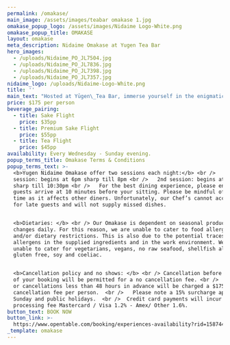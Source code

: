 ```yaml
---
permalink: /omakase/
main_image: /assets/images/teabar omakase 1.jpg
omakase_popup_logo: /assets/images/Nidaime Logo-White.png
omakase_popup_title: OMAKASE
layout: omakase
meta_description: Nidaime Omakase at Yugen Tea Bar
hero_images:
  - /uploads/Nidaime_PO_JL7504.jpg
  - /uploads/Nidaime_PO_JL7836.jpg
  - /uploads/Nidaime_PO_JL7398.jpg
  - /uploads/Nidaime_PO_JL7357.jpg
nidaime_logo: /uploads/Nidaime-Logo-White.png
title: ''
main_text: "Hosted at Yūgen\_Tea Bar, immerse yourself in the enigmatic world of\_Nidaime\_Omakase.\n\nOmakase is a culinary journey guided by the chef, seasonal produce, and creativity. Our talented Chefs\_and Sommeliers curate a refined multi-course menu that goes beyond the ordinary and features the finest seasonal ingredients sourced. \n\nOur\_ever-evolving\_beverage menu, designed to complement the dishes, includes small release, rare & one-off Sake, Tea & Whiskys. Choose to sip and savour the moment mindfully, and opt for our Tea Flight.\n\nThis is an intimate 8 seater Chef-to-Guest experience in a\_laid-back\_and entertaining space. Experience up to 15 bite-sized courses prepared right before your eyes, which includes 4 starters, 9 courses of sushi, and dessert.\n\nView [Nidaime Sample Menu.pdf](<https://assets.tina.io/d1159053-388f-45cf-aa48-0baa22c19a16/Nidaime Sample Menu.pdf> \"Nidaime Sample Menu.pdf\")\n"
price: $175 per person
beverage_pairing:
  - title: Sake Flight
    price: $35pp
  - title: Premium Sake Flight
    price: $55pp
  - title: Tea Flight
    price: $45pp
availability: Every Wednesday - Sunday evening.
popup_terms_title: Omakase Terms & Conditions
popup_terms_text: >-
  <b>Yugen Nidaime Omakase offer two sessions each night:</b> <br />   1st
  session: begins at 6pm sharp till 8pm <br />   2nd session: begins at 8.30pm
  sharp till 10:30pm <br />   For the best dining experience, please ensure all
  guests arrive at 10 minutes before your sitting. Please be mindful of dining
  time as it affects other diners. Unfortunately, our Chef’s cannot accommodate
  for late guests and will not supply missed dishes.


  <b>Dietaries: </b> <br /> Our Omakase is dependent on seasonal produce and
  changes daily. For this reason, we are unable to cater to food allergies
  and/or dietary restrictions. This is also due to the potential traces of
  allergens in the supplied ingredients and in the work environment. We are
  unable to cater for vegetarians, vegans, no raw seafood, shellfish allergies,
  gluten free, soy and coeliac.


  <b>Cancellation policy and no shows: </b> <br /> Cancellation before 48 hours
  of your booking will be permitted for a no cancellation fee. <br />   No shows
  or cancellations less than 48 hours in advance will be charged a $175
  cancellation fee per person.  <br />   Please note a 15% surcharge apply on
  Sunday and public holidays.  <br />  Credit card payments will incur a
  processing fee Mastercard / Visa 1.2% - Amex/ Other 1.6%.
button_text: BOOK NOW
button_link: >-
  https://www.opentable.com/booking/experiences-availability?rid=158744&restref=158744&experienceId=191894&utm_source=external&utm_medium=referral&utm_campaign=shared
_template: omakase
---
```


